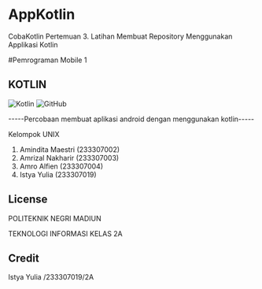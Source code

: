 # AppKotlin
CobaKotlin
Pertemuan 3. Latihan Membuat Repository Menggunakan Applikasi Kotlin

#Pemrograman Mobile 1 

## KOTLIN
![Kotlin](https://img.shields.io/badge/kotlin-%237F52FF.svg?style=for-the-badge&logo=kotlin&logoColor=white)    ![GitHub](https://img.shields.io/badge/github-%23121011.svg?style=for-the-badge&logo=github&logoColor=white)

-----Percobaan membuat aplikasi android dengan menggunakan kotlin-----

 Kelompok UNIX 
1. Amindita Maestri (233307002)
2. Amrizal Nakharir (233307003)
3. Amro Alfien         (233307004)
4. Istya Yulia         (233307019)

## License
POLITEKNIK NEGRI MADIUN 

TEKNOLOGI INFORMASI KELAS 2A
## Credit
Istya Yulia /233307019/2A